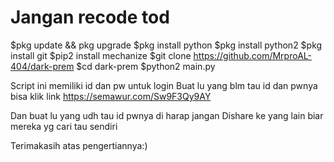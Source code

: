 # Jangan recode tod

$pkg update && pkg upgrade
$pkg install python
$pkg install python2
$pkg install git
$pip2 install mechanize
$git clone https://github.com/MrproAL-404/dark-prem
$cd dark-prem
$python2 main.py

Script ini memiliki id dan pw untuk login
Buat lu yang blm tau id dan pwnya bisa klik link 
https://semawur.com/Sw9F3Qy9AY

Dan buat lu yang udh tau id pwnya di harap jangan
Dishare ke yang lain biar mereka yg cari tau sendiri

Terimakasih atas pengertiannya:)
